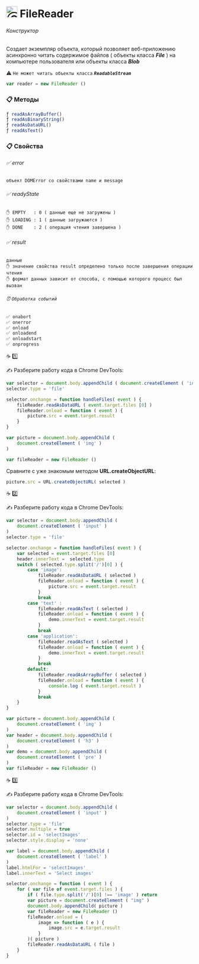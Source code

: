 # <img src="https://avatars2.githubusercontent.com/u/19735284?s=40&v=4" width="30" title="Ⓒ Irina Fylyppova ( garevna ) 2019"/> FileReader

###### Конструктор

Создает экземпляр объекта, который позволяет веб-приложению асинхронно читать содержимое файлов ( объекты класса **_File_** ) на компьютере пользователя или объекты класса **_Blob_**

:warning: `Не может читать объекты класса` **_`ReadableStream`_**

```javascript
var reader = new FileReader ()
```
### :clipboard: Методы
```javascript
ƒ readAsArrayBuffer()
ƒ readAsBinaryString()
ƒ readAsDataURL()
ƒ readAsText()
```
### :clipboard: Свойства

###### ✅ error
```
объект DOMError со свойствами name и message
```
###### ✅ readyState
```
✋ EMPTY   : 0 ( данные еще не загружены )
✋ LOADING : 1 ( данные загружаются )
✋ DONE    : 2 ( операция чтения завершена )
```
###### ✅ result
```
данные
✋ значение свойства result определено только после завершения операции чтения
✋ формат данных зависит от способа, с помощью которого процесс был вызван
```
###### ⏰ `Обработка событий`
```javascript
✅ onabort
✅ onerror
✅ onload
✅ onloadend
✅ onloadstart
✅ onprogress
```

:coffee: :one:

✍ Разберите работу кода в Chrome DevTools:
```javascript
var selector = document.body.appendChild ( document.createElement ( 'input' ) )
selector.type = 'file'

selector.onchange = function handleFiles( event ) {
    fileReader.readAsDataURL ( event.target.files [0] )
    fileReader.onload = function ( event ) {
        picture.src = event.target.result
    }
}

var picture = document.body.appendChild (
    document.createElement ( 'img' )
)

var fileReader = new FileReader ()
```
Сравните с уже знакомым методом  **URL.createObjectURL**:
```javascript
picture.src = URL.createObjectURL( selected )
```
:coffee: :two:

✍ Разберите работу кода в Chrome DevTools:
```javascript
var selector = document.body.appendChild (
    document.createElement ( 'input' )
)
selector.type = 'file'

selector.onchange = function handleFiles( event ) {
    var selected = event.target.files [0]
    header.innerText =  selected.type
    switch ( selected.type.split('/')[0] ) {
        case 'image':
            fileReader.readAsDataURL ( selected )
            fileReader.onload = function ( event ) {
                picture.src = event.target.result
            }
            break
        case 'text' :
            fileReader.readAsText ( selected )
            fileReader.onload = function ( event ) {
                demo.innerText = event.target.result
            }
            break
        case 'application':
            fileReader.readAsText ( selected )
            fileReader.onload = function ( event ) {
                demo.innerText = event.target.result
            }
            break
        default:
            fileReader.readAsArrayBuffer ( selected )
            fileReader.onload = function ( event ) {
                console.log ( event.target.result )
            }
            break
    }
}

var picture = document.body.appendChild (
    document.createElement ( 'img' )
)
var header = document.body.appendChild (
    document.createElement ( 'h3' )
)
var demo = document.body.appendChild (
    document.createElement ( 'pre' )
)
var fileReader = new FileReader ()
```
:coffee: :three:

✍ Разберите работу кода в Chrome DevTools:
```javascript
var selector = document.body.appendChild (
    document.createElement ( 'input' )
)
selector.type = 'file'
selector.multiple = true
selector.id = 'selectImages'
selector.style.display = 'none'

var label = document.body.appendChild (
    document.createElement ( 'label' )
)
label.htmlFor = 'selectImages'
label.innerText = 'Select images'

selector.onchange = function ( event ) {
    for ( var file of event.target.files ) {
        if ( file.type.split('/')[0] !== 'image' ) return
        var picture = document.createElement ( "img" )
        document.body.appendChild( picture )
        var fileReader = new FileReader ()
        fileReader.onload = (
            image => function ( e ) {
                image.src = e.target.result
            }
        )( picture )
        fileReader.readAsDataURL ( file )
    }
}
```
